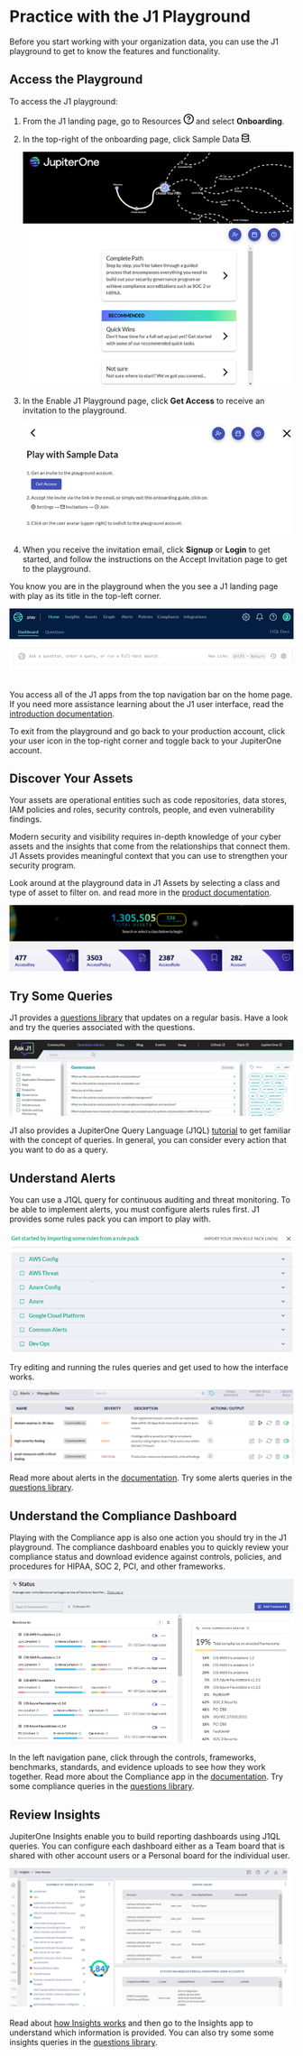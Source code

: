 # Practice with the J1 Playground

Before you start working with your organization data, you can use the J1 playground
to get to know the features and functionality.

## Access the Playground

To access the J1 playground:

1. From the J1 landing page, go to Resources ![resources](../assets/icons/resources2.png)  and select **Onboarding**.

2. In the top-right of the onboarding page, click Sample Data ![sample-data](../assets/icons/sample-data2.png).
   ​

   ![](../assets/onboarding.png)

   
    

3. In the Enable J1 Playground page, click **Get Access** to receive an invitation to the playground.

   


   ![invitation](../assets/play_invite.png) 

   
   

4. When you receive the invitation email, click **Signup** or **Login** to get started, and follow the instructions on the Accept Invitation page to get to the playground.

You know you are in the playground when the you see a J1 landing page with play as its title in the top-left corner.


![play search page](../assets/play-search.png)
​


You access all of the J1 apps from the top navigation bar on the home page. If you need more assistance learning about the J1 user interface, read the [introduction documentation](./j1-what-is-it.md).

To exit from the playground and go back to your production account, click your user icon in the top-right corner and toggle back to your JupiterOne account. 

## Discover Your Assets

Your assets are operational entities such as code repositories, data stores, IAM policies and roles, security controls, people, and even vulnerability findings.

Modern security and visibility requires in-depth knowledge of your cyber assets and the insights that come from the relationships that connect them. J1 Assets provides meaningful context that you can use to strengthen your security program.

Look around at the playground data in J1 Assets by selecting a class and type of asset to filter on. and read more in the [product documentation](./asset-inventory-filters.md). 

![assets](../assets/asset-critical.png) 



## Try Some Queries

J1 provides a [questions library](https://ask.us.jupiterone.io/filter?tagFilter=all) that updates on a regular basis. Have a look and try the queries associated with the questions. 

![](../assets/play-library.png)



J1 also provides a JupiterOne Query Language (J1QL) [tutorial](./tutorial-j1ql.md) to get familiar with the concept of queries. In general, you can consider every action that you want to do as a query. 

## Understand Alerts

You can use a  J1QL query for continuous auditing and threat monitoring. To be able to implement alerts, you must configure alerts rules first.  J1 provides some rules pack you can import to play with.



![](../assets/alerts-library.png)                                                                              


Try editing and running the rules queries and get used to how the interface works.

![](../assets/rules-manage.png)



Read more about alerts in the [documentation](../compliance/compliance-overview.md). Try some alerts queries in the [questions library](https://ask.us.jupiterone.io/filter?tagFilter=all).

## Understand the Compliance Dashboard

Playing with the Compliance app is also one action you should try in the J1 playground. The compliance dashboard enables you to quickly review your compliance status and download evidence against controls, policies, and procedures for HIPAA, SOC 2, PCI, and other frameworks.


![](../assets/compliance-status.png)


In the left navigation pane, click through the controls, frameworks, benchmarks, standards, and evidence uploads to see how they work together. Read more about the Compliance app in the [documentation](../compliance_and-reporting/compliance-overview.md). Try some compliance queries in the [questions library](https://ask.us.jupiterone.io/filter?tagFilter=all).

## Review Insights

JupiterOne Insights enable you to build reporting dashboards using J1QL queries. You can configure each dashboard either as a Team board that is shared with other account users or a Personal board for the individual user.


![](../assets/insights-example.png) 



Read about [how Insights works](../compliance_and-reporting/insights-dashboards.md) and then go to the Insights app to understand which information is provided. You can also try some some insights queries in the [questions library](https://ask.us.jupiterone.io/filter?tagFilter=all).







